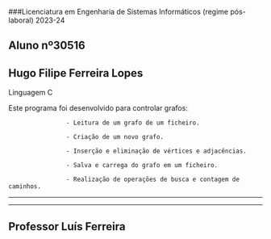 ###Licenciatura em Engenharia de Sistemas Informáticos (regime pós-laboral) 2023-24



## Aluno nº30516								 
   																
## Hugo Filipe Ferreira Lopes     				
 																	




Linguagem C

  Este programa foi desenvolvido para controlar grafos:
  
					- Leitura de um grafo de um ficheiro.
     
					- Criação de um novo grafo.
     
					- Inserção e eliminação de vértices e adjacências.
     
					- Salva e carrega do grafo em um ficheiro.
     
					- Realização de operações de busca e contagem de caminhos.
	

---------------------------------------------------------

***********************************************************
Professor Luís Ferreira					
---------------------------------------------------------
